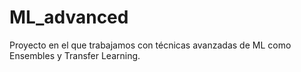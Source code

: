 # ML_advanced
Proyecto en el que trabajamos con técnicas avanzadas de ML como Ensembles y Transfer Learning.

